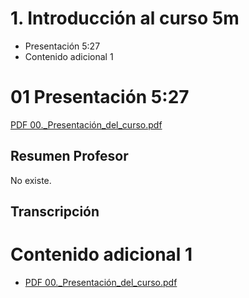 # 1. Introducción al curso  5m

* Presentación 5:27 
* Contenido adicional 1

# 01 Presentación 5:27 

[PDF 00._Presentación_del_curso.pdf](pdfs/00._Presentación_del_curso.pdf)

## Resumen Profesor

No existe.

## Transcripción

# Contenido adicional 1

* [PDF 00._Presentación_del_curso.pdf](pdfs/00._Presentación_del_curso.pdf)
